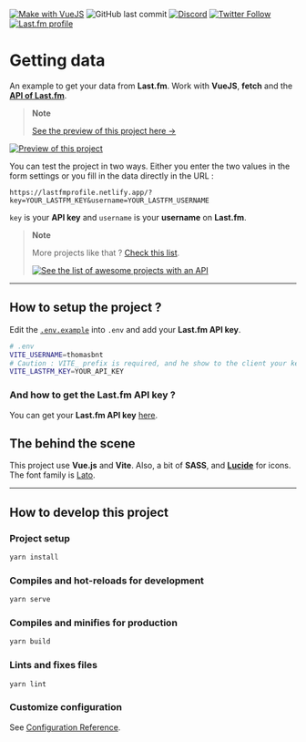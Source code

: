 [![Make with VueJS](https://img.shields.io/badge/-Make%20with%20Vue.js-4fc08d?&logo=vuedotjs&logoColor=white)](https://vuejs.org/)
![GitHub last commit](https://img.shields.io/github/last-commit/thomasbnt/lastfmprofile)
[![Discord](https://img.shields.io/discord/367753345575944221?color=%237289DA&label=Discord%20server&logo=discord&logoColor=white)](https://thomasbnt.dev/discord)
[![Twitter Follow](https://img.shields.io/twitter/follow/Thomasbnt_?color=%231DA1F2&label=Follow%20me&logo=Twitter&logoColor=white)](https://twitter.com/Thomasbnt_)
[![Last.fm profile](https://img.shields.io/badge/follow%20me%20on-Last.fm-af0000)](https://www.last.fm/user/thomasbnt)

# Getting data

An example to get your data from **Last.fm**. Work with **VueJS**, **fetch** and the **[API of Last.fm](https://www.last.fm/api)**.

> **Note**
>
> [See the preview of this project here →](https://lastfmprofile.netlify.app/)

[![Preview of this project](https://user-images.githubusercontent.com/14293805/197307013-a8faf54f-99f9-4aee-94a1-05f0767e5168.png)](https://lastfmprofile.netlify.app/)

You can test the project in two ways. Either you enter the two values in the form settings or you fill in the data directly in the URL :

```
https://lastfmprofile.netlify.app/?key=YOUR_LASTFM_KEY&username=YOUR_LASTFM_USERNAME
```

`key` is your **API key** and `username` is your **username** on **Last.fm**.


> **Note**
>
> More projects like that ?  [Check this list](https://github.com/stars/thomasbnt/lists/created-api-stuff).
>
> [![See the list of awesome projects with an API](https://img.shields.io/badge/See%20the%20list%20of%20awesome%20projects%20with%20an%20API%20→-informational?style=for-the-badge)](https://github.com/stars/thomasbnt/lists/created-api-stuff)


___

## How to setup the project ?

Edit the [`.env.example`](.env.example) into `.env` and add your **Last.fm API key**.

```bash
# .env
VITE_USERNAME=thomasbnt
# Caution : VITE_ prefix is required, and he show to the client your key.
VITE_LASTFM_KEY=YOUR_API_KEY
```

### And how to get the Last.fm API key ?

You can get your **Last.fm API key** [here](https://www.last.fm/api/account/create).


## The behind the scene

This project use **Vue.js** and **Vite**. Also, a bit of **SASS**, and **[Lucide](https://lucide.dev/)** for icons.
The font family is [Lato](https://fonts.google.com/specimen/Lato).
____
## How to develop this project

### Project setup
```bash
yarn install
```

### Compiles and hot-reloads for development
```bash
yarn serve
```

### Compiles and minifies for production
```bash
yarn build
```

### Lints and fixes files
```bash
yarn lint
```

### Customize configuration
See [Configuration Reference](https://cli.vuejs.org/config/).
